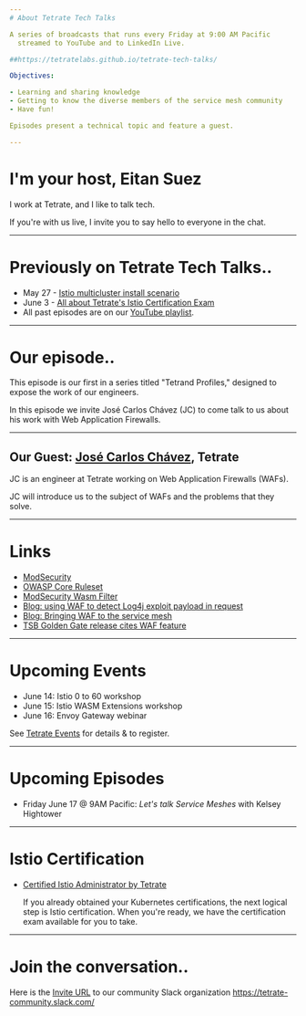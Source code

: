 ```yaml
---
# About Tetrate Tech Talks

A series of broadcasts that runs every Friday at 9:00 AM Pacific
  streamed to YouTube and to LinkedIn Live.

##https://tetratelabs.github.io/tetrate-tech-talks/

Objectives:

- Learning and sharing knowledge
- Getting to know the diverse members of the service mesh community
- Have fun!

Episodes present a technical topic and feature a guest.

---
```

# I'm your host, Eitan Suez

I work at Tetrate, and I like to talk tech.

If you're with us live, I invite you to say hello to everyone in the chat.

---
# Previously on Tetrate Tech Talks..

- May 27 - [Istio multicluster install scenario](../../episode8/demo/)
- June 3 - [All about Tetrate's Istio Certification Exam](../../episode9/) 
- All past episodes are on our [YouTube playlist](https://www.youtube.com/playlist?list=PLm51GPKRAmTlOkjWDJBQYtjcc9WPk4E4F).

---
# Our episode..

This episode is our first in a series titled "Tetrand Profiles," designed to expose the work of our engineers.

In this episode we invite José Carlos Chávez (JC) to come talk to us about his work with Web Application Firewalls.

---
## Our Guest: [José Carlos Chávez](https://www.linkedin.com/in/jcchavezs/), Tetrate

JC is an engineer at Tetrate working on Web Application Firewalls (WAFs).

JC will introduce us to the subject of WAFs and the problems that they solve.


---
# Links

- [ModSecurity](https://en.wikipedia.org/wiki/ModSecurity)
- [OWASP Core Ruleset](https://coreruleset.org/)
- [ModSecurity Wasm Filter](https://github.com/intel/modsecurity-wasm-filter)
- [Blog: using WAF to detect Log4j exploit payload in request](https://www.tetrate.io/blog/tsb-log4j-security-announcement/)
- [Blog: Bringing WAF to the service mesh](https://www.tetrate.io/blog/how-tetrate-service-bridge-protects-log4j-remote-execution/)
- [TSB Golden Gate release cites WAF feature](https://www.tetrate.io/blog/tsb-golden-gate/)

---
# Upcoming Events

- June 14: Istio 0 to 60 workshop
- June 15: Istio WASM Extensions workshop
- June 16: Envoy Gateway webinar

See [Tetrate Events](https://www.tetrate.io/events/) for details & to register.

---
# Upcoming Episodes

- Friday June 17 @ 9AM Pacific: _Let's talk Service Meshes_ with Kelsey Hightower
<!-- - Friday June 24 @ 9AM Pacific: Conversation with guest Josh Long -->

---
# Istio Certification

- [Certified Istio Administrator by Tetrate](https://academy.tetrate.io/courses/certified-istio-administrator)

    If you already obtained your Kubernetes certifications, the next logical step is Istio certification.
    When you're ready, we have the certification exam available for you to take.

---
# Join the conversation..

Here is the [Invite URL](https://tetr8.io/tetrate-community) to our community Slack organization https://tetrate-community.slack.com/